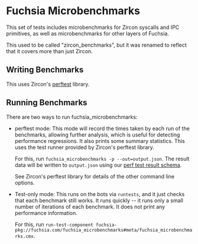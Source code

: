 # Fuchsia Microbenchmarks

This set of tests includes microbenchmarks for Zircon syscalls and IPC
primitives, as well as microbenchmarks for other layers of Fuchsia.

This used to be called "zircon_benchmarks", but it was renamed to reflect
that it covers more than just Zircon.

## Writing Benchmarks

This uses Zircon's
[perftest](https://fuchsia.googlesource.com/fuchsia/+/HEAD/zircon/system/ulib/perftest/)
library.

## Running Benchmarks

There are two ways to run fuchsia_microbenchmarks:

* perftest mode: This mode will record the times taken by each run of
  the benchmarks, allowing further analysis, which is useful for
  detecting performance regressions.  It also prints some summary
  statistics.  This uses the test runner provided by Zircon's perftest
  library.

  For this, run `fuchsia_microbenchmarks -p --out=output.json`. The result
  data will be written to `output.json` using our [perf test result
  schema].

  See Zircon's perftest library for details of the other command line
  options.

* Test-only mode: This runs on the bots via `runtests`, and it just checks
  that each benchmark still works.  It runs quickly -- it runs only a small
  number of iterations of each benchmark.  It does not print any
  performance information.

  For this, run
  `run-test-component fuchsia-pkg://fuchsia.com/fuchsia_microbenchmarks#meta/fuchsia_microbenchmarks.cmx`.

[perf test result schema]: /docs/development/benchmarking/results_schema.md
